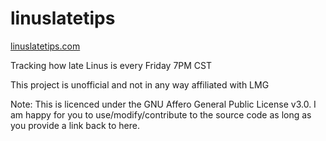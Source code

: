 # linuslatetips

[linuslatetips.com](https://linuslatetips.com)

Tracking how late Linus is every Friday 7PM CST

This project is unofficial and not in any way affiliated with LMG

Note: This is licenced under the GNU Affero General Public License v3.0. I am happy for you to use/modify/contribute to the source code as long as you provide a link back to here.
